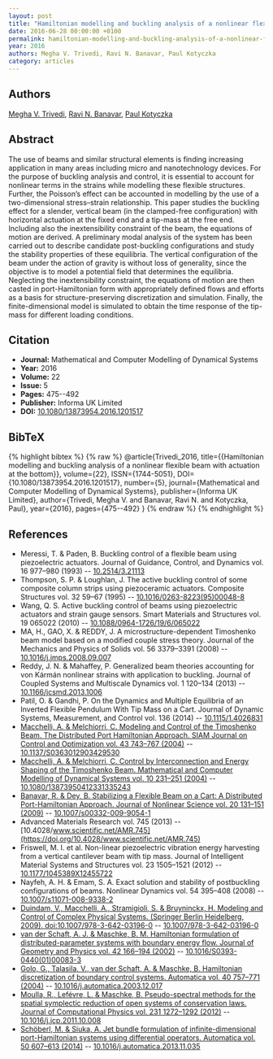 ```yaml
---
layout: post
title: "Hamiltonian modelling and buckling analysis of a nonlinear flexible beam with actuation at the bottom"
date: 2016-06-28 00:00:00 +0100
permalink: hamiltonian-modelling-and-buckling-analysis-of-a-nonlinear-flexible-beam-with-actuation-at-the-bottom
year: 2016
authors: Megha V. Trivedi, Ravi N. Banavar, Paul Kotyczka
category: articles
---
```

 
## Authors
[Megha V. Trivedi](authors/megha_v_trivedi), [Ravi N. Banavar](authors/ravi_n_banavar), [Paul Kotyczka](authors/paul_kotyczka)
 
## Abstract
 The use of beams and similar structural elements is finding increasing application in many areas including micro and nanotechnology devices. For the purpose of buckling analysis and control, it is essential to account for nonlinear terms in the strains while modelling these flexible structures. Further, the Poisson’s effect can be accounted in modelling by the use of a two-dimensional stress–strain relationship. This paper studies the buckling effect for a slender, vertical beam (in the clamped-free configuration) with horizontal actuation at the fixed end and a tip-mass at the free end. Including also the inextensibility constraint of the beam, the equations of motion are derived. A preliminary modal analysis of the system has been carried out to describe candidate post-buckling configurations and study the stability properties of these equilibria. The vertical configuration of the beam under the action of gravity is without loss of generality, since the objective is to model a potential field that determines the equilibria. Neglecting the inextensibility constraint, the equations of motion are then casted in port-Hamiltonian form with appropriately defined flows and efforts as a basis for structure-preserving discretization and simulation. Finally, the finite-dimensional model is simulated to obtain the time response of the tip-mass for different loading conditions.
 
## Citation
- **Journal:** Mathematical and Computer Modelling of Dynamical Systems
- **Year:** 2016
- **Volume:** 22
- **Issue:** 5
- **Pages:** 475--492
- **Publisher:** Informa UK Limited
- **DOI:** [10.1080/13873954.2016.1201517](https://doi.org/10.1080/13873954.2016.1201517)
 
## BibTeX
{% highlight bibtex %}
{% raw %}
@article{Trivedi_2016,
  title={{Hamiltonian modelling and buckling analysis of a nonlinear flexible beam with actuation at the bottom}},
  volume={22},
  ISSN={1744-5051},
  DOI={10.1080/13873954.2016.1201517},
  number={5},
  journal={Mathematical and Computer Modelling of Dynamical Systems},
  publisher={Informa UK Limited},
  author={Trivedi, Megha V. and Banavar, Ravi N. and Kotyczka, Paul},
  year={2016},
  pages={475--492}
}
{% endraw %}
{% endhighlight %}
 
## References
- Meressi, T. & Paden, B. Buckling control of a flexible beam using piezoelectric actuators. Journal of Guidance, Control, and Dynamics vol. 16 977–980 (1993) -- [10.2514/3.21113](https://doi.org/10.2514/3.21113)
- Thompson, S. P. & Loughlan, J. The active buckling control of some composite column strips using piezoceramic actuators. Composite Structures vol. 32 59–67 (1995) -- [10.1016/0263-8223(95)00048-8](https://doi.org/10.1016/0263-8223(95)00048-8)
- Wang, Q. S. Active buckling control of beams using piezoelectric actuators and strain gauge sensors. Smart Materials and Structures vol. 19 065022 (2010) -- [10.1088/0964-1726/19/6/065022](https://doi.org/10.1088/0964-1726/19/6/065022)
- MA, H., GAO, X. & REDDY, J. A microstructure-dependent Timoshenko beam model based on a modified couple stress theory. Journal of the Mechanics and Physics of Solids vol. 56 3379–3391 (2008) -- [10.1016/j.jmps.2008.09.007](https://doi.org/10.1016/j.jmps.2008.09.007)
- Reddy, J. N. & Mahaffey, P. Generalized beam theories accounting for von Kármán nonlinear strains with application to buckling. Journal of Coupled Systems and Multiscale Dynamics vol. 1 120–134 (2013) -- [10.1166/jcsmd.2013.1006](https://doi.org/10.1166/jcsmd.2013.1006)
- Patil, O. & Gandhi, P. On the Dynamics and Multiple Equilibria of an Inverted Flexible Pendulum With Tip Mass on a Cart. Journal of Dynamic Systems, Measurement, and Control vol. 136 (2014) -- [10.1115/1.4026831](https://doi.org/10.1115/1.4026831)
- [Macchelli, A. & Melchiorri, C. Modeling and Control of the Timoshenko Beam. The Distributed Port Hamiltonian Approach. SIAM Journal on Control and Optimization vol. 43 743–767 (2004)](modeling-and-control-of-the-timoshenko-beam-the-distributed-port-hamiltonian-approach) -- [10.1137/S0363012903429530](https://doi.org/10.1137/S0363012903429530)
- [Macchelli, A. & Melchiorri, C. Control by Interconnection and Energy Shaping of the Timoshenko Beam. Mathematical and Computer Modelling of Dynamical Systems vol. 10 231–251 (2004)](control-by-interconnection-and-energy-shaping-of-the-timoshenko-beam) -- [10.1080/13873950412331335243](https://doi.org/10.1080/13873950412331335243)
- [Banavar, R. & Dey, B. Stabilizing a Flexible Beam on a Cart: A Distributed Port-Hamiltonian Approach. Journal of Nonlinear Science vol. 20 131–151 (2009)](stabilizing-a-flexible-beam-on-a-cart-a-distributed-port-hamiltonian-approach) -- [10.1007/s00332-009-9054-1](https://doi.org/10.1007/s00332-009-9054-1)
- Advanced Materials Research vol. 745 (2013) -- [10.4028/www.scientific.net/AMR.745](https://doi.org/10.4028/www.scientific.net/AMR.745)
- Friswell, M. I. et al. Non-linear piezoelectric vibration energy harvesting from a vertical cantilever beam with tip mass. Journal of Intelligent Material Systems and Structures vol. 23 1505–1521 (2012) -- [10.1177/1045389X12455722](https://doi.org/10.1177/1045389X12455722)
- Nayfeh, A. H. & Emam, S. A. Exact solution and stability of postbuckling configurations of beams. Nonlinear Dynamics vol. 54 395–408 (2008) -- [10.1007/s11071-008-9338-2](https://doi.org/10.1007/s11071-008-9338-2)
- [Duindam, V., Macchelli, A., Stramigioli, S. & Bruyninckx, H. Modeling and Control of Complex Physical Systems. (Springer Berlin Heidelberg, 2009). doi:10.1007/978-3-642-03196-0](modeling-and-control-of-complex-physical-systems) -- [10.1007/978-3-642-03196-0](https://doi.org/10.1007/978-3-642-03196-0)
- [van der Schaft, A. J. & Maschke, B. M. Hamiltonian formulation of distributed-parameter systems with boundary energy flow. Journal of Geometry and Physics vol. 42 166–194 (2002)](hamiltonian-formulation-of-distributed-parameter-systems-with-boundary-energy-flow) -- [10.1016/S0393-0440(01)00083-3](https://doi.org/10.1016/S0393-0440(01)00083-3)
- [Golo, G., Talasila, V., van der Schaft, A. & Maschke, B. Hamiltonian discretization of boundary control systems. Automatica vol. 40 757–771 (2004)](hamiltonian-discretization-of-boundary-control-systems) -- [10.1016/j.automatica.2003.12.017](https://doi.org/10.1016/j.automatica.2003.12.017)
- [Moulla, R., Lefévre, L. & Maschke, B. Pseudo-spectral methods for the spatial symplectic reduction of open systems of conservation laws. Journal of Computational Physics vol. 231 1272–1292 (2012)](pseudo-spectral-methods-for-the-spatial-symplectic-reduction-of-open-systems-of-conservation-laws) -- [10.1016/j.jcp.2011.10.008](https://doi.org/10.1016/j.jcp.2011.10.008)
- [Schöberl, M. & Siuka, A. Jet bundle formulation of infinite-dimensional port-Hamiltonian systems using differential operators. Automatica vol. 50 607–613 (2014)](jet-bundle-formulation-of-infinite-dimensional-port-hamiltonian-systems-using-differential-operators) -- [10.1016/j.automatica.2013.11.035](https://doi.org/10.1016/j.automatica.2013.11.035)

